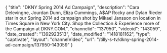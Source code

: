 {
    "title": "DKNY Spring 2014 Ad Campaign",
    "description": "Cara Delevingne, Jourdan Dunn, Eliza Cummings, A$AP Rocky and Dylan Rieder star in our Spring 2014 ad campaign shot by Mikael Jansson on location in Times Square in New York City. Shop the Collection & Experience more of the Campaign at DKNY.COM.",
    "channelid": "137950",
    "videoid": "143059",
    "date_created": "1392923513",
    "date_modified": "1418181162",
    "type": "captivate",
    "layout": "channelVideo",
    "url": "\/tilly-s-tv\/dkny-spring-2014-ad-campaign\/137950-143059"
}
